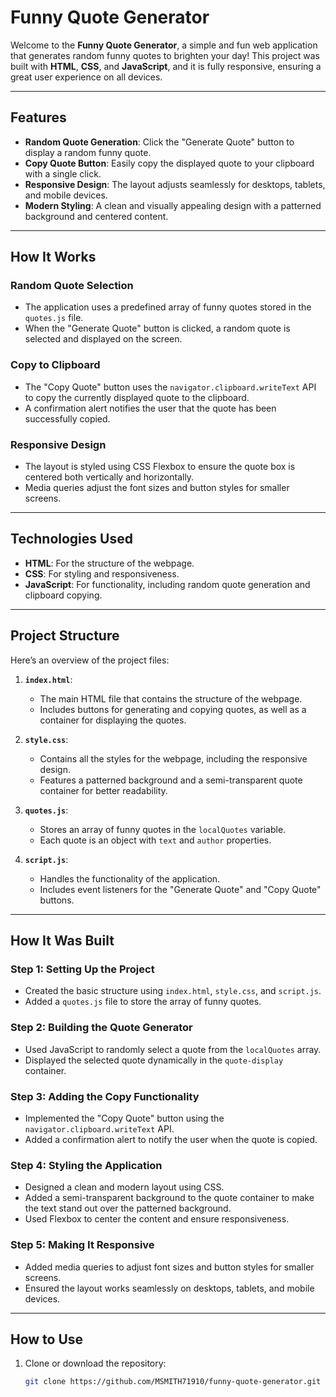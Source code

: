 # **Funny Quote Generator**

Welcome to the **Funny Quote Generator**, a simple and fun web application that generates random funny quotes to brighten your day! This project was built with **HTML**, **CSS**, and **JavaScript**, and it is fully responsive, ensuring a great user experience on all devices.

---

## **Features**
- **Random Quote Generation**: Click the "Generate Quote" button to display a random funny quote.
- **Copy Quote Button**: Easily copy the displayed quote to your clipboard with a single click.
- **Responsive Design**: The layout adjusts seamlessly for desktops, tablets, and mobile devices.
- **Modern Styling**: A clean and visually appealing design with a patterned background and centered content.

---

## **How It Works**
### **Random Quote Selection**
- The application uses a predefined array of funny quotes stored in the `quotes.js` file.
- When the "Generate Quote" button is clicked, a random quote is selected and displayed on the screen.

### **Copy to Clipboard**
- The "Copy Quote" button uses the `navigator.clipboard.writeText` API to copy the currently displayed quote to the clipboard.
- A confirmation alert notifies the user that the quote has been successfully copied.

### **Responsive Design**
- The layout is styled using CSS Flexbox to ensure the quote box is centered both vertically and horizontally.
- Media queries adjust the font sizes and button styles for smaller screens.

---

## **Technologies Used**
- **HTML**: For the structure of the webpage.
- **CSS**: For styling and responsiveness.
- **JavaScript**: For functionality, including random quote generation and clipboard copying.

---

## **Project Structure**
Here’s an overview of the project files:

1. **`index.html`**:
   - The main HTML file that contains the structure of the webpage.
   - Includes buttons for generating and copying quotes, as well as a container for displaying the quotes.

2. **`style.css`**:
   - Contains all the styles for the webpage, including the responsive design.
   - Features a patterned background and a semi-transparent quote container for better readability.

3. **`quotes.js`**:
   - Stores an array of funny quotes in the `localQuotes` variable.
   - Each quote is an object with `text` and `author` properties.

4. **`script.js`**:
   - Handles the functionality of the application.
   - Includes event listeners for the "Generate Quote" and "Copy Quote" buttons.

---

## **How It Was Built**
### **Step 1: Setting Up the Project**
- Created the basic structure using `index.html`, `style.css`, and `script.js`.
- Added a `quotes.js` file to store the array of funny quotes.

### **Step 2: Building the Quote Generator**
- Used JavaScript to randomly select a quote from the `localQuotes` array.
- Displayed the selected quote dynamically in the `quote-display` container.

### **Step 3: Adding the Copy Functionality**
- Implemented the "Copy Quote" button using the `navigator.clipboard.writeText` API.
- Added a confirmation alert to notify the user when the quote is copied.

### **Step 4: Styling the Application**
- Designed a clean and modern layout using CSS.
- Added a semi-transparent background to the quote container to make the text stand out over the patterned background.
- Used Flexbox to center the content and ensure responsiveness.

### **Step 5: Making It Responsive**
- Added media queries to adjust font sizes and button styles for smaller screens.
- Ensured the layout works seamlessly on desktops, tablets, and mobile devices.

---

## **How to Use**
1. Clone or download the repository:
   ```bash
   git clone https://github.com/MSMITH71910/funny-quote-generator.git
